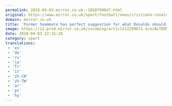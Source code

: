 ```yaml
---
permalink: 2018-04-03-mirror.co.uk--1010709047.html
original: https://www.mirror.co.uk/sport/football/news/cristiano-ronaldos-former-teammate-comes-12299637
domain: mirror.co.uk
title: 'Former teammate has perfect suggestion for what Ronaldo should do next'
image: https://i2-prod.mirror.co.uk/incoming/article12299671.ece/ALTERNATES/s1200/Juventus-Real-Madrid-Turin-Italy-03-Apr-2018.jpg
date: 2018-04-03 22:15:28
category: sport
translations: 
 - 'es'
 - 'de'
 - 'ru'
 - 'ja'
 - 'fr'
 - 'it'
 - 'zh-CN'
 - 'zh-TW'
 - 'ar'
 - 'pt'
 - 'hy'
---
```


